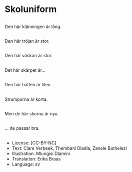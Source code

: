# Skoluniform

##
Den här klänningen är lång.

##
Den här tröjan är stor.

##
Den här väskan är stor.

##
Det här skärpet är...

##
Den här hatten är liten.

##
Strumporna är korta.

##
Men de här skorna är nya.

##
... de passar bra.

##
* License: [CC-BY-NC]
* Text: Clare Verbeek, Thembani Dladla, Zanele Buthelezi
* Illustration: Mlungisi Dlamini
* Translation: Erika Braas
* Language: sv
